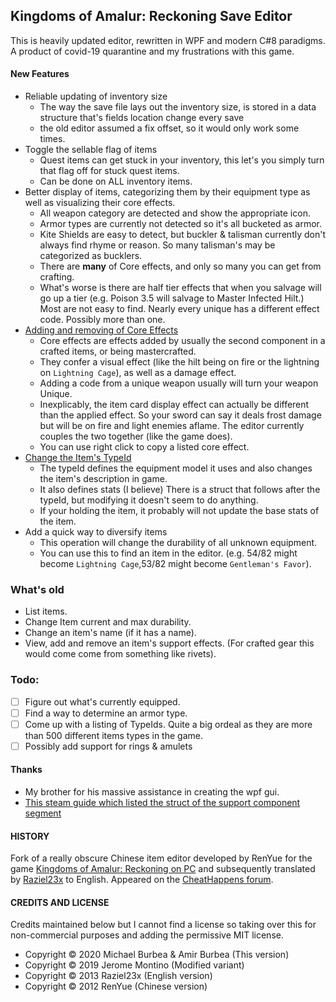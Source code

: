 ## Kingdoms of Amalur: Reckoning Save Editor
This is heavily updated editor, rewritten in WPF and modern C#8 paradigms. A product of covid-19 quarantine and my frustrations with this game. 

#### New Features
* Reliable updating of inventory size
  - The way the save file lays out the inventory size, is stored in a data structure that's fields location change every save
  - the old editor assumed a fix offset, so it would only work some times.
* Toggle the sellable flag of items
   - Quest items can get stuck in your inventory, this let's you simply turn that flag off for stuck quest items.
   - Can be done on ALL inventory items.
* Better display of items, categorizing them by their equipment type as well as visualizing their core effects.
   - All weapon category are detected and show the appropriate icon.
   - Armor types are currently not detected so it's all bucketed as armor.
   - Kite Shields are easy to detect, but buckler & talisman currently don't always find rhyme or reason. So many talisman's may be categorized as bucklers.
   - There are **many** of Core effects, and only so many you can get from crafting.
   - What's worse is there are half tier effects that when you salvage will go up a tier (e.g. Poison 3.5 will salvage to Master Infected Hilt.) Most are not easy to find.
   Nearly every unique has a different effect code. Possibly more than one.
* [Adding and removing of Core Effects](https://github.com/mburbea/koar-item-editor/issues/1)
   - Core effects are effects added by usually the second component in a crafted items, or being mastercrafted.
   - They confer a visual effect (like the hilt being on fire or the lightning on `Lightning Cage`), as well as a damage effect.
   - Adding a code from a unique weapon usually will turn your weapon Unique. 
   - Inexplicably, the item card display effect can actually be different than the applied effect. So your sword can say it deals frost damage but will be on fire and light enemies aflame. The editor currently couples the two together (like the game does).
   - You can use right click to copy a listed core effect.
* [Change the Item's TypeId](https://github.com/mburbea/koar-item-editor/issues/6)
   - The typeId defines the equipment model it uses and also changes the item's description in game.
   - It also defines stats (I believe) There is a struct that follows after the typeId, but modifying it doesn't seem to do anything.
   - If your holding the item, it probably will not update the base stats of the item.
* Add a quick way to diversify items
   - This operation will change the durability of all unknown equipment.
   - You can use this to find an item in the editor. (e.g. 54/82 might become `Lightning Cage`,53/82 might become `Gentleman's Favor`).

### What's old
* List items.
* Change Item current and max durability.
* Change an item's name (if it has a name).
* View, add and remove an item's support effects. (For crafted gear this would come come from something like rivets).

### Todo:
- [ ] Figure out what's currently equipped.
- [ ] Find a way to determine an armor type.
- [ ] Come up with a listing of TypeIds. Quite a big ordeal as they are more than 500 different items types in the game.
- [ ] Possibly add support for rings & amulets 

#### Thanks
- My brother for his massive assistance in creating the wpf gui. 
- [This steam guide which listed the struct of the support component segment](https://steamcommunity.com/sharedfiles/filedetails/?id=1072394368)
#### HISTORY

Fork of a really obscure Chinese item editor developed by RenYue for the game [Kingdoms of Amalur: Reckoning on PC](https://store.steampowered.com/agecheck/app/102500/) and subsequently translated by [Raziel23x](https://github.com/raziel23x) to English. Appeared on the [CheatHappens forum](https://www.cheathappens.com/show_board2.asp?headID=111841&titleID=17461).

#### CREDITS AND LICENSE

Credits maintained below but I cannot find a license so taking over this for non-commercial purposes and adding the permissive MIT license.
- Copyright © 2020 Michael Burbea & Amir Burbea (This version)
- Copyright © 2019 Jerome Montino (Modified variant)
- Copyright © 2013 Raziel23x (English version)
- Copyright © 2012 RenYue (Chinese version)
